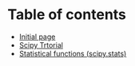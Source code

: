 # Table of contents

* [Initial page](README.md)
* [Scipy Trtorial](scipy-trtorial.md)
* [Statistical functions \(scipy.stats\)](statistical-functions-scipy.stats.md)

